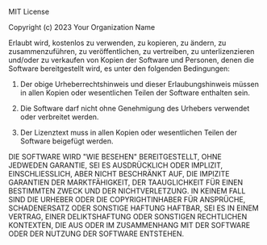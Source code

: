 MIT License

Copyright (c) 2023 Your Organization Name

Erlaubt wird, kostenlos zu verwenden, zu kopieren, zu ändern, zu zusammenzuführen, zu veröffentlichen, zu vertreiben, zu unterlizenzieren und/oder zu verkaufen von Kopien der Software und Personen, denen die Software bereitgestellt wird, es unter den folgenden Bedingungen:

1. Der obige Urheberrechtshinweis und dieser Erlaubungshinweis müssen in allen Kopien oder wesentlichen Teilen der Software enthalten sein.

2. Die Software darf nicht ohne Genehmigung des Urhebers verwendet oder verbreitet werden.

3. Der Lizenztext muss in allen Kopien oder wesentlichen Teilen der Software beigefügt werden.

DIE SOFTWARE WIRD "WIE BESEHEN" BEREITGESTELLT, OHNE JEDWEDEN GARANTIE, SEI ES AUSDRÜCKLICH ODER IMPLIZIT, EINSCHLIESSLICH, ABER NICHT BESCHRÄNKT AUF, DIE IMPIZITE GARANTIEN DER MARKTFÄHIGKEIT, DER TAAUGLICHKEIT FÜR EINEN BESTIMMTEN ZWECK UND DER NICHTVERLETZUNG. IN KEINEM FALL SIND DIE URHEBER ODER DIE COPYRIGHTINHABER FÜR ANSPRÜCHE, SCHADENERSATZ ODER SONSTIGE HAFTUNG HAFTBAR, SEI ES IN EINEM VERTRAG, EINER DELIKTSHAFTUNG ODER SONSTIGEN RECHTLICHEN KONTEXTEN, DIE AUS ODER IM ZUSAMMENHANG MIT DER SOFTWARE ODER DER NUTZUNG DER SOFTWARE ENTSTEHEN.